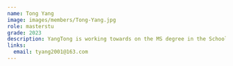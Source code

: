 ```yaml
---
name: Tong Yang
image: images/members/Tong-Yang.jpg
role: masterstu
grade: 2023
description: YangTong is working towards on the MS degree in the School of Data Science and Engineering, East China Normal University, Shanghai, China. His research interests include LLM distributed fine-tuning optimization and distributed training resource scheduling.
links:
  email: tyang2001@163.com
---
```


